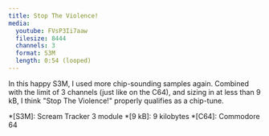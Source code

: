 ```yaml
---
title: Stop The Violence!
media:
  youtube: FVsP3Ii7aaw
  filesize: 8444
  channels: 3
  format: S3M
  length: 0:54 (looped)
---
```


In this happy S3M, I used more chip-sounding samples again. Combined with the
limit of 3 channels (just like on the C64), and sizing in at less than 9 kB, I
think "Stop The Violence!" properly qualifies as a chip-tune.

*[S3M]: Scream Tracker 3 module
*[9 kB]: 9 kilobytes
*[C64]: Commodore 64
